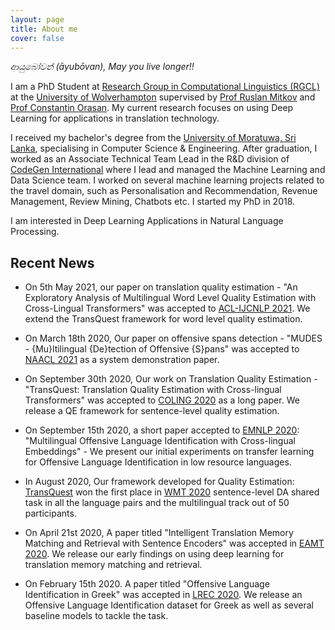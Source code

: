 ```yaml
---
layout: page
title: About me
cover: false
---
```


*ආයුබෝවන් (āyubōvan), May you live longer!!*


I am a PhD Student at [Research Group in Computational Linguistics (RGCL)](http://rgcl.wlv.ac.uk/) at the [University of Wolverhampton](https://www.wlv.ac.uk/) supervised by [Prof Ruslan Mitkov](https://en.wikipedia.org/wiki/Ruslan_Mitkov) and [Prof Constantin Orasan](http://dinel.org.uk/). My current research focuses on using Deep Learning for applications in translation technology.

I received my bachelor's degree from the [University of Moratuwa, Sri Lanka](http://cse.mrt.ac.lk/), specialising in Computer Science & Engineering. After graduation, I worked as an Associate Technical Team Lead in the R&D division of [CodeGen International](https://www.codegen.co.uk/) where I lead and managed the Machine Learning and Data Science team. I worked on several machine learning projects related to the travel domain, such as Personalisation and Recommendation, Revenue Management, Review Mining, Chatbots etc. I started my PhD in 2018. 

I am interested in Deep Learning Applications in Natural Language Processing.


## Recent News
* On 5th May 2021, our paper on translation quality estimation - "An Exploratory Analysis of Multilingual Word Level Quality Estimation with Cross-Lingual Transformers" was accepted to [ACL-IJCNLP 2021](https://2021.aclweb.org/). We extend the TransQuest framework for word level quality estimation.

* On March 18th 2020, Our paper on offensive spans detection - "MUDES - {Mu}ltilingual {De}tection of Offensive {S}pans" was accepted to [NAACL 2021](https://2021.naacl.org/) as a system demonstration paper.

* On September 30th 2020, Our work on Translation Quality Estimation - "TransQuest: Translation Quality Estimation with Cross-lingual Transformers" was accepted to [COLING 2020](https://coling2020.org/) as a long paper. We release a QE framework for sentence-level quality estimation.

* On September 15th 2020, a short paper accepted to [EMNLP 2020](https://2020.emnlp.org/): "Multilingual Offensive Language Identification with Cross-lingual Embeddings" - We present our initial experiments on transfer learning for Offensive Language Identification in low resource languages.

* In August 2020, Our framework developed for Quality Estimation: [TransQuest](https://github.com/TharinduDR/TransQuest) won the first place in [WMT 2020](http://www.statmt.org/wmt20/) sentence-level DA shared task in all the language pairs and the multilingual track out of 50 participants. 

* On April 21st 2020, A paper titled "Intelligent Translation Memory Matching and Retrieval with Sentence Encoders" was accepted in [EAMT 2020](https://eamt2020.inesc-id.pt/). We release our early findings on using deep learning for translation memory matching and retrieval.

* On February 15th 2020. A paper titled "Offensive Language Identification in Greek" was accepted in [LREC 2020](https://lrec2020.lrec-conf.org/en/). We release an Offensive Language Identification dataset for Greek as well as several baseline models to tackle the task.



